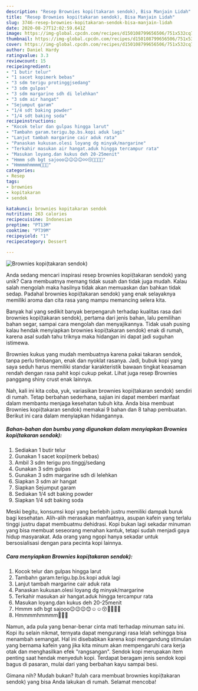 ```yaml
---
description: "Resep Brownies kopi(takaran sendok), Bisa Manjain Lidah"
title: "Resep Brownies kopi(takaran sendok), Bisa Manjain Lidah"
slug: 3746-resep-brownies-kopitakaran-sendok-bisa-manjain-lidah
date: 2020-08-27T12:02:59.641Z
image: https://img-global.cpcdn.com/recipes/d150108799656506/751x532cq70/brownies-kopitakaran-sendok-foto-resep-utama.jpg
thumbnail: https://img-global.cpcdn.com/recipes/d150108799656506/751x532cq70/brownies-kopitakaran-sendok-foto-resep-utama.jpg
cover: https://img-global.cpcdn.com/recipes/d150108799656506/751x532cq70/brownies-kopitakaran-sendok-foto-resep-utama.jpg
author: Daniel Hardy
ratingvalue: 3.3
reviewcount: 15
recipeingredient:
- "1 butir telur"
- "1 sacet kopimerk bebas"
- "3 sdm terigu protinggjsedang"
- "3 sdm gulpas"
- "3 sdm margarine sdh di lelehkan"
- "3 sdm air hangat"
- "Sejumput garam"
- "1/4 sdt baking powder"
- "1/4 sdt baking soda"
recipeinstructions:
- "Kocok telur dan gulpas hingga larut"
- "Tambahn garam.terigu.bp.bs.kopi aduk lagi"
- "Lanjut tambah margarine cair aduk rata"
- "Panaskan kukusan.olesi loyang dg minyak/margarine"
- "Terkahir masukan air hangat.aduk hingga tercampur rata"
- "Masukan loyang.dan kukus deh 20-25menit"
- "Hmmm sdh bgt sajooo😉😉😉😊☺☺😚🤤🤤🤤🤤"
- "Hmmmmhmmmm🤤🤤🤤"
categories:
- Resep
tags:
- brownies
- kopitakaran
- sendok

katakunci: brownies kopitakaran sendok 
nutrition: 263 calories
recipecuisine: Indonesian
preptime: "PT13M"
cooktime: "PT39M"
recipeyield: "1"
recipecategory: Dessert

---
```



![Brownies kopi(takaran sendok)](https://img-global.cpcdn.com/recipes/d150108799656506/751x532cq70/brownies-kopitakaran-sendok-foto-resep-utama.jpg)

Anda sedang mencari inspirasi resep brownies kopi(takaran sendok) yang unik? Cara membuatnya memang tidak susah dan tidak juga mudah. Kalau salah mengolah maka hasilnya tidak akan memuaskan dan bahkan tidak sedap. Padahal brownies kopi(takaran sendok) yang enak selayaknya memiliki aroma dan cita rasa yang mampu memancing selera kita.

Banyak hal yang sedikit banyak berpengaruh terhadap kualitas rasa dari brownies kopi(takaran sendok), pertama dari jenis bahan, lalu pemilihan bahan segar, sampai cara mengolah dan menyajikannya. Tidak usah pusing kalau hendak menyiapkan brownies kopi(takaran sendok) enak di rumah, karena asal sudah tahu triknya maka hidangan ini dapat jadi suguhan istimewa.

Brownies kukus yang mudah membuatnya karena pakai takaran sendok, tanpa perlu timbangan, enak dan nyoklat rasanya. Jadi, bubuk kopi yang saya seduh harus memiliki standar karakteristik bawaan tingkat keasaman rendah dengan rasa pahit kopi cukup pekat. Lihat juga resep Brownies panggang shiny crust enak lainnya.


Nah, kali ini kita coba, yuk, variasikan brownies kopi(takaran sendok) sendiri di rumah. Tetap berbahan sederhana, sajian ini dapat memberi manfaat dalam membantu menjaga kesehatan tubuh kita. Anda bisa membuat Brownies kopi(takaran sendok) memakai 9 bahan dan 8 tahap pembuatan. Berikut ini cara dalam menyiapkan hidangannya.

<!--inarticleads1-->

##### Bahan-bahan dan bumbu yang digunakan dalam menyiapkan Brownies kopi(takaran sendok):

1. Sediakan 1 butir telur
1. Gunakan 1 sacet kopi(merk bebas)
1. Ambil 3 sdm terigu pro.tinggj/sedang
1. Gunakan 3 sdm gulpas
1. Gunakan 3 sdm margarine sdh di lelehkan
1. Siapkan 3 sdm air hangat
1. Siapkan Sejumput garam
1. Sediakan 1/4 sdt baking powder
1. Siapkan 1/4 sdt baking soda


Meski begitu, konsumsi kopi yang berlebih justru memiliki dampak buruk bagi kesehatan. Alih-alih merasakan manfaatnya, asupan kafein yang terlalu tinggi justru dapat membuatmu dehidrasi. Kopi bukan lagi sekadar minuman yang bisa membuat seseorang menahan kantuk, tetapi sudah menjadi gaya hidup masyarakat. Ada orang yang ngopi hanya sekadar untuk bersosialisasi dengan para pecinta kopi lainnya. 

<!--inarticleads2-->

##### Cara menyiapkan Brownies kopi(takaran sendok):

1. Kocok telur dan gulpas hingga larut
1. Tambahn garam.terigu.bp.bs.kopi aduk lagi
1. Lanjut tambah margarine cair aduk rata
1. Panaskan kukusan.olesi loyang dg minyak/margarine
1. Terkahir masukan air hangat.aduk hingga tercampur rata
1. Masukan loyang.dan kukus deh 20-25menit
1. Hmmm sdh bgt sajooo😉😉😉😊☺☺😚🤤🤤🤤🤤
1. Hmmmmhmmmm🤤🤤🤤


Namun, ada pula yang benar-benar cinta mati terhadap minuman satu ini. Kopi itu selain nikmat, ternyata dapat mengurangi rasa lelah sehingga bisa menambah semangat. Hal ini disebabkan karena kopi mengandung stimulan yang bernama kafein yang jika kita minum akan mempengaruhi cara kerja otak dan menghasilkan efek &#34;rangsangan&#34;. Sendok kopi merupakan item penting saat hendak menyeduh kopi. Terdapat beragam jenis sendok kopi bagus di pasaran, mulai dari yang berbahan kayu sampai besi. 

Gimana nih? Mudah bukan? Itulah cara membuat brownies kopi(takaran sendok) yang bisa Anda lakukan di rumah. Selamat mencoba!
